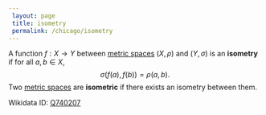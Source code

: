 ```yaml
---
 layout: page
 title: isometry
 permalink: /chicago/isometry
---
```


A function $f: X\to Y$ between [metric spaces](https://mathgloss.github.io/MathGloss/metric_space) $(X, \rho)$ and $(Y,\sigma)$ is an **isometry** if for all $a,b \in X$, $$\sigma(f(a), f(b)) = \rho(a,b).$$ Two [metric spaces](https://mathgloss.github.io/MathGloss/#############metric_spaces) are **isometric** if there exists an isometry between them. 

Wikidata ID: [Q740207](https://www.wikidata.org/wiki/Q740207)